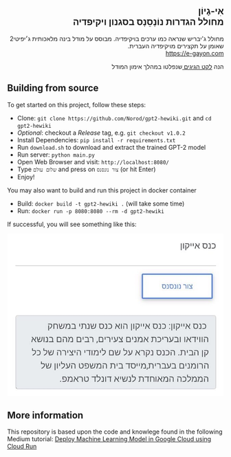 
<h2 dir="rtl" class="my-5 mx-lg-5">
            <strong>אִי-גָיוֹן <BR> מחולל הגדרות נוֹנְסֵנְס בסגנון ויקיפדיה</strong>
        </h2>
        

<p dir="rtl" style="text-align:right;"> מחולל ג'יבריש שנראה כמו ערכים בויקיפדיה. מבוסס על מודל בינה מלאכותית ג׳יפיטי2 שאומן על תקצירים מויקיפדיה העברית.  <br>  <a href="https://e-gayon.com/">https://e-gayon.com </a></p>

<p dir="rtl" style="text-align: right;"> </p>

<p dir="rtl" style="text-align: right;">הנה  <a href="https://e-gayon.com/leket.html">לקט הגיגים </a> שנפלטו במהלך אימון המודל </p>

## Building from source

To get started on this project, follow these steps:

* Clone: `git clone https://github.com/Norod/gpt2-hewiki.git` and `cd gpt2-hewiki`
* _Optional_: checkout a _Release_ tag, e.g. `git checkout v1.0.2`
* Install Dependencies: `pip install -r requirements.txt`
* Run `download.sh` to download and extract the trained GPT-2 model
* Run server: `python main.py`
* Open Web Browser and visit: `http://localhost:8080/`
* Type `שלום עולם` and press on `צור נונסנס` (or hit Enter)
* Enjoy!

You may also want to build and run this project in docker container

* Build: `docker build -t gpt2-hewiki .` (will take some time)
* Run: `docker run -p 8080:8080 --rm -d gpt2-hewiki`

If successful, you will see something like this:

![Demo Image](demo.jpg)

## More information

This repository is based upon the code and knowlege found in the following Medium tutorial: [Deploy Machine Learning Model in Google Cloud using Cloud Run](https://medium.com/@NaxAlpha/deploy-machine-learning-model-in-google-cloud-using-cloud-run-6ced8ba52aac)
